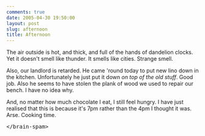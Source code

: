 ```yaml
---
comments: true
date: 2005-04-30 19:50:00
layout: post
slug: afternoon
title: Afternoon
---
```


The air outside is hot, and thick, and full of the hands of dandelion clocks.  Yet it doesn't smell like thunder.  It smells like cities.  Strange smell.  

Also, our landlord is retarded.  He came 'round today to put new lino down in the kitchen.  Unfortunately he just put it down *on top of the old stuff*.  Good job.  Also he seems to have stolen the plank of wood we used to repair our bench.  I have no idea why.  

And, no matter how much chocolate I eat, I still feel hungry.  I have just realised that this is because it's 7pm rather than the 4pm I thought it was.  Arse.  Cooking time.  

<pre>&lt;/brain-spam&gt;</pre>

